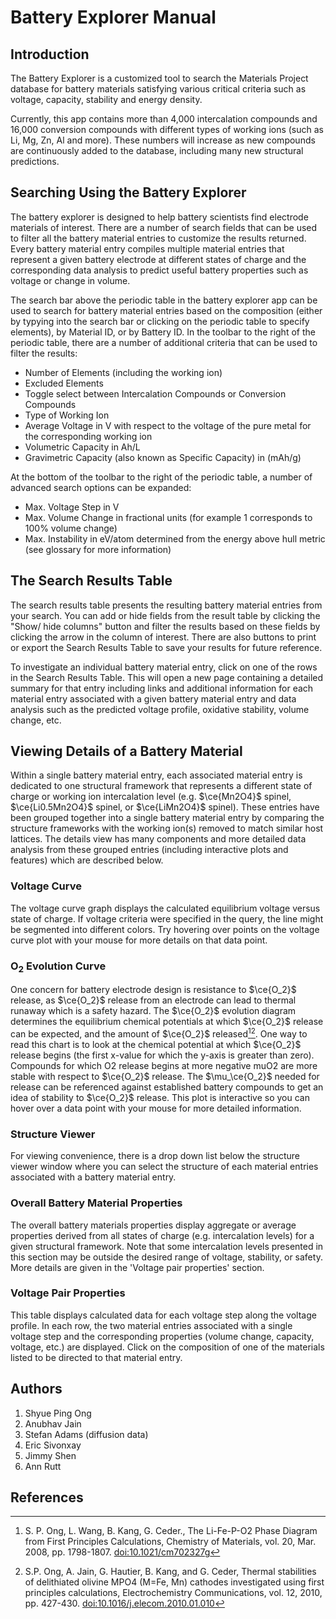 # Battery Explorer Manual

## Introduction

The Battery Explorer is a customized tool to search the Materials Project database for battery materials satisfying various critical criteria such as voltage, capacity, stability and energy density.

Currently, this app contains more than 4,000 intercalation compounds and 16,000 conversion compounds with different types of working ions (such as Li, Mg, Zn, Al and more). These numbers will increase as new compounds are continuously added to the database, including many new structural predictions.

## Searching Using the Battery Explorer

The battery explorer is designed to help battery scientists find electrode materials of interest. There are a number of search fields that can be used to filter all the battery material entries to customize the results returned. Every battery material entry compiles multiple material entries that represent a given battery electrode at different states of charge and the corresponding data analysis to predict useful battery properties such as voltage or change in volume.

The search bar above the periodic table in the battery explorer app can be used to search for battery material entries based on the composition (either by typying into the search bar or clicking on the periodic table to specify elements), by Material ID, or by Battery ID. In the toolbar to the right of the periodic table, there are a number of additional criteria that can be used to filter the results:

* Number of Elements (including the working ion)
* Excluded Elements
* Toggle select between Intercalation Compounds or Conversion Compounds
* Type of Working Ion 
* Average Voltage in V with respect to the voltage of the pure metal for the corresponding working ion
* Volumetric Capacity in Ah/L
* Gravimetric Capacity (also known as Specific Capacity) in (mAh/g)

At the bottom of the toolbar to the right of the periodic table, a number of advanced search options can be expanded:
* Max. Voltage Step in V
* Max. Volume Change in fractional units (for example 1 corresponds to 100% volume change)
* Max. Instability in eV/atom determined from the energy above hull metric (see glossary for more information)

## The Search Results Table
The search results table presents the resulting battery material entries from your search. You can add or hide fields from the result table by clicking the "Show/ hide columns" button and filter the results based on these fields by clicking the arrow in the column of interest. There are also buttons to print or export the Search Results Table to save your results for future reference.

To investigate an individual battery material entry, click on one of the rows in the Search Results Table. This will open a new page containing a detailed summary for that entry including links and additional information for each material entry associated with a given battery material entry and data analysis such as the predicted voltage profile, oxidative stability, volume change, etc. 

## Viewing Details of a Battery Material

Within a single battery material entry, each associated material entry is dedicated to one structural framework that represents a different state of charge or working ion intercalation level (e.g. $\ce{Mn2O4}$ spinel, $\ce{Li0.5Mn2O4}$ spinel, or $\ce{LiMn2O4}$ spinel). These entries have been grouped together into a single battery material entry by comparing the structure frameworks with the working ion(s) removed to match similar host lattices. The details view has many components and more detailed data analysis from these grouped entries (including interactive plots and features) which are described below.

### Voltage Curve

The voltage curve graph displays the calculated equilibrium voltage versus state of charge. If voltage criteria were specified in the query, the line might be segmented into different colors. Try hovering over points on the voltage curve plot with your mouse for more details on that data point.

### O<sub>2</sub> Evolution Curve

One concern for battery electrode design is resistance to $\ce{O_2}$ release, as $\ce{O_2}$ release from an electrode can lead to thermal runaway which is a safety hazard. The $\ce{O_2}$ evolution diagram determines the equilibrium chemical potentials at which $\ce{O_2}$ release can be expected, and the amount of $\ce{O_2}$ released[^1][^2]. One way to read this chart is to look at the chemical potential at which $\ce{O_2}$ release begins (the first x-value for which the y-axis is greater than zero). Compounds for which O2 release begins at more negative muO2 are more stable with respect to $\ce{O_2}$ release. The $\mu_\ce{O_2}$ needed for release can be referenced against established battery compounds to get an idea of stability to $\ce{O_2}$ release. This plot is interactive so you can hover over a data point with your mouse for more detailed information.

### Structure Viewer

For viewing convenience, there is a drop down list below the structure viewer window where you can select the structure of each material entries associated with a battery material entry.

### Overall Battery Material Properties

The overall battery materials properties display aggregate or average properties derived from all states of charge (e.g. intercalation levels) for a given structural framework. Note that some intercalation levels presented in this section may be outside the desired range of voltage, stability, or safety. More details are given in the 'Voltage pair properties' section.

### Voltage Pair Properties

This table displays calculated data for each voltage step along the voltage profile. In each row, the two material entries associated with a single voltage step and the corresponding properties (volume change, capacity, voltage, etc.) are displayed. Click on the composition of one of the materials listed to be directed to that material entry.

## Authors
1. Shyue Ping Ong
2. Anubhav Jain
3. Stefan Adams (diffusion data)
4. Eric Sivonxay
5. Jimmy Shen
6. Ann Rutt

## References
[^1]: S. P. Ong, L. Wang, B. Kang, G. Ceder., The Li-Fe-P-O2 Phase Diagram from First Principles Calculations, Chemistry of Materials, vol. 20, Mar. 2008, pp. 1798-1807. [doi:10.1021/cm702327g](https://doi.org/10.1021/cm702327g)  
[^2]: S.P. Ong, A. Jain, G. Hautier, B. Kang, and G. Ceder, Thermal stabilities of delithiated olivine MPO4 (M=Fe, Mn) cathodes investigated using first principles calculations, Electrochemistry Communications, vol. 12, 2010, pp. 427-430. [doi:10.1016/j.elecom.2010.01.010](https://doi.org/10.1016/j.elecom.2010.01.010)  
[^3]: S. Adams, Solid State Ionics 177, 1625 (2006).  
[^4]: S. Adams, Acta Crystallogr. B, Struct. Sci. 57, 278 (2001).  
[^5]: S. Adams and R. Prasada Rao, Phys. Chem. Chem. Phys. 11, 3210 (2009).  
[^6]: S. Adams and R. P. Rao: High power Li ion battery materials by computational design; Phys. Status Solidi A 208, 1746–1753 (2011). [doi:10.1002/pssa.201001116](https://doi.org/10.1002/pssa.201001116)  
